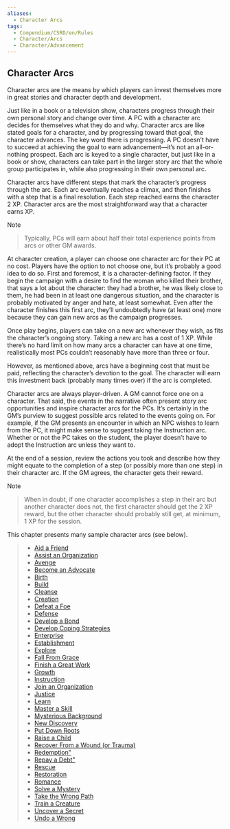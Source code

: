 ```yaml
---
aliases:
  - Character Arcs
tags:
  - Compendium/CSRD/en/Rules
  - Character/Arcs
  - Character/Advancement
---
```

## Character Arcs  
Character arcs are the means by which players can invest themselves more in great stories and character depth and development.  
  
Just like in a book or a television show, characters progress through their own personal story and change over time. A PC with a character arc decides for themselves what they do and why. Character arcs are like stated goals for a character, and by progressing toward that goal, the character advances. The key word there is progressing. A PC doesn’t have to succeed at achieving the goal to earn advancement—it’s not an all-or-nothing prospect. Each arc is keyed to a single character, but just like in a book or show, characters can take part in the larger story arc that the whole group participates in, while also progressing in their own personal arc.  
  
Character arcs have different steps that mark the character’s progress through the arc. Each arc eventually reaches a climax, and then finishes with a step that is a final resolution. Each step reached earns the character 2 XP. Character arcs are the most straightforward way that a character earns XP.   
>[!note]   
>Typically, PCs will earn about half their total experience points from arcs or other GM awards.  
  
At character creation, a player can choose one character arc for their PC at no cost. Players have the option to not choose one, but it’s probably a good idea to do so. First and foremost, it is a character-defining factor. If they begin the campaign with a desire to find the woman who killed their brother, that says a lot about the character: they had a brother, he was likely close to them, he had been in at least one dangerous situation, and the character is probably motivated by anger and hate, at least somewhat. Even after the character finishes this first arc, they’ll undoubtedly have (at least one) more because they can gain new arcs as the campaign progresses.   
  
Once play begins, players can take on a new arc whenever they wish, as fits the character’s ongoing story. Taking a new arc has a cost of 1 XP. While there’s no hard limit on how many arcs a character can have at one time, realistically most PCs couldn’t reasonably have more than three or four.  
  
However, as mentioned above, arcs have a beginning cost that must be paid, reflecting the character’s devotion to the goal. The character will earn this investment back (probably many times over) if the arc is completed.   
  
Character arcs are always player-driven. A GM cannot force one on a character. That said, the events in the narrative often present story arc opportunities and inspire character arcs for the PCs. It’s certainly in the GM’s purview to suggest possible arcs related to the events going on. For example, if the GM presents an encounter in which an NPC wishes to learn from the PC, it might make sense to suggest taking the Instruction arc. Whether or not the PC takes on the student, the player doesn’t have to adopt the Instruction arc unless they want to.  
  
At the end of a session, review the actions you took and describe how they might equate to the completion of a step (or possibly more than one step) in their character arc. If the GM agrees, the character gets their reward.  
>[!note]    
>When in doubt, if one character accomplishes a step in their arc but another character does not, the first character should get the 2 XP reward, but the other character should probably still get, at minimum, 1 XP for the session.  
  
This chapter presents many sample character arcs (see below).  
  
>  - [Aid a Friend](Aid-a-Friend.md)  
> - [Assist an Organization](Assist-an-Organization.md)  
> - [Avenge](Avenge.md)  
> - [Become an Advocate](Become-an-Advocate.md)  
> - [Birth](Birth.md)  
> - [Build](Build.md)  
> - [Cleanse](Cleanse.md)  
> - [Creation](Creation.md)  
> - [Defeat a Foe](Defeat-a-Foe.md)  
> - [Defense](Defense.md)  
> - [Develop a Bond](Develop-a-Bond.md)  
> - [Develop Coping Strategies](Develop-Coping-Strategies.md)  
> - [Enterprise](Enterprise.md)  
> - [Establishment](Establishment.md)  
> - [Explore](Explore.md)  
> - [Fall From Grace](Fall-From-Grace.md)  
> - [Finish a Great Work](Finish-a-Great-Work.md)  
> - [Growth](Growth.md)  
> - [Instruction](Instruction.md)  
> - [Join an Organization](Join-an-Organization.md)  
> - [Justice](Justice.md)  
> - [Learn](Learn.md)  
> - [Master a Skill](Master-a-Skill.md)  
> - [Mysterious Background](Mysterious-Background.md)  
> - [New Discovery](New-Discovery.md)  
> - [Put Down Roots](Put-Down-Roots.md)  
> - [Raise a Child](Raise-a-Child.md)  
> - [Recover From a Wound (or Trauma)](Recover-From-a-Wound-or-Trauma.md)  
> - [Redemption"](Redemption.md)  
> - [Repay a Debt"](Repay-a-Debt.md)  
> - [Rescue](Rescue.md)  
> - [Restoration](Restoration.md)  
> - [Romance](Romance.md)  
> - [Solve a Mystery](Solve-a-Mystery.md)  
> - [Take the Wrong Path](Take-the-Wrong-Path.md)  
> - [Train a Creature](Train-a-Creature.md)  
> - [Uncover a Secret](Uncover-a-Secret.md)  
> - [Undo a Wrong](Undo-a-Wrong.md)  
> 